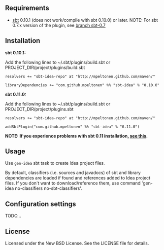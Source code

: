 Requirements
------------

* [sbt](https://github.com/harrah/xsbt/wiki) 0.10.1 (does not work/compile with sbt 0.10.0) or later. NOTE: For sbt 0.7.x version of the plugin, see [branch sbt-0.7](https://github.com/mpeltonen/sbt-idea/tree/sbt-0.7)


Installation
------------

**sbt 0.10.1:**

Add the following lines to ~/.sbt/plugins/build.sbt or PROJECT_DIR/project/plugins/build.sbt

    resolvers += "sbt-idea-repo" at "http://mpeltonen.github.com/maven/"
    
    libraryDependencies += "com.github.mpeltonen" %% "sbt-idea" % "0.10.0"

**sbt 0.11.0:**

Add the following lines to ~/.sbt/plugins/build.sbt or PROJECT_DIR/project/plugins.sbt

    resolvers += "sbt-idea-repo" at "http://mpeltonen.github.com/maven/"
    
    addSbtPlugin("com.github.mpeltonen" %% "sbt-idea" % "0.11.0")
    
**NOTE: If you experience problems with sbt 0.11 installation, [see this](https://github.com/mpeltonen/sbt-idea/issues/95).**

Usage
-----

Use `gen-idea` sbt task to create Idea project files.

By default, classifiers (i.e. sources and javadocs) of sbt and library dependencies are loaded if found and references added to Idea project files. If you don't want to download/reference them, use command 'gen-idea no-classifiers no-sbt-classifiers'.

Configuration settings
----------------------

TODO...

License
-------

Licensed under the New BSD License. See the LICENSE file for details.
